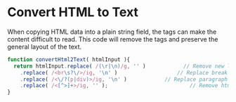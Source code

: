 # Convert HTML to Text
When copying HTML data into a plain string field, the tags can make the content difficult to read. This code will remove the tags and preserve the general layout of the text.

```js
function convertHtml2Text( htmlInput ){
  return htmlInput.replace( /(\r|\n)/g, '' )			// Remove new line and carriage returns
    .replace( /<br\s?\/>/ig, '\n' )			          // Replace break tags with new line characters
    .replace( /<\/?(p|div)>/ig, '\n' )	          // Replace paragraph and div tags with new line characters
    .replace( /<[^>]+>/ig, '' );				          // Remove html tags
}

```
